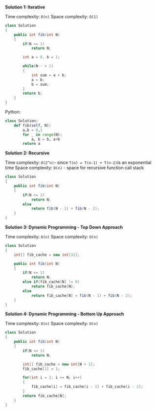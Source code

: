 **Solution 1: Iterative**

Time complexity: `O(n)`
Space complexity: `O(1)`

```java
class Solution
{
    public int fib(int N)
    {
        if(N <= 1)
            return N;

		int a = 0, b = 1;

		while(N-- > 1)
		{
			int sum = a + b;
			a = b;
			b = sum;
		}
        return b;
    }
}
```

Python:

```python
class Solution:
    def fib(self, N):
        a,b = 0,1
        for _ in range(N):
            a, b = b, a+b
        return a
```

**Solution 2: Recursive**

Time complexity: `O(2^n)`- since `T(n) = T(n-1) + T(n-2)`is an exponential time
Space complexity: `O(n)` - space for recursive function call stack

```java
class Solution
{
    public int fib(int N)
    {
        if(N <= 1)
            return N;
        else
            return fib(N - 1) + fib(N - 2);
    }
}
```

**Solution 3: Dynamic Programming - Top Down Approach**

Time complexity: `O(n)`
Space complexity: `O(n)`

```java
class Solution
{
    int[] fib_cache = new int[31];

	public int fib(int N)
    {
        if(N <= 1)
            return N;
        else if(fib_cache[N] != 0)
            return fib_cache[N];
		else
            return fib_cache[N] = fib(N - 1) + fib(N - 2);
    }
}
```

**Solution 4: Dynamic Programming - Bottom Up Approach**

Time complexity: `O(n)`
Space complexity: `O(n)`

```java
class Solution
{
    public int fib(int N)
    {
        if(N <= 1)
            return N;

		int[] fib_cache = new int[N + 1];
		fib_cache[1] = 1;

		for(int i = 2; i <= N; i++)
		{
			fib_cache[i] = fib_cache[i - 1] + fib_cache[i - 2];
		}
		return fib_cache[N];
    }
}
```
